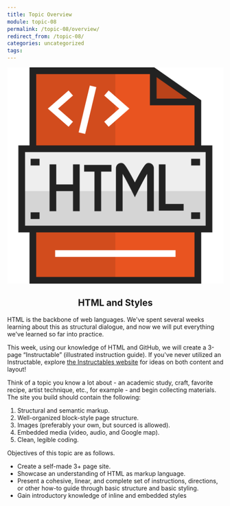 ```yaml
---
title: Topic Overview
module: topic-08
permalink: /topic-08/overview/
redirect_from: /topic-08/
categories: uncategorized
tags:
---
```


<div class="section-title">
  <img src="../img/assignment-08.svg" alt="" title="Assignment 8: HTML Website" />
  <h2 style="text-align: center;">HTML and Styles</h2>
</div>


HTML is the backbone of web languages. We've spent several weeks learning about this as structural dialogue, and now we will put everything we've learned so far into practice.

This week, using our knowledge of HTML and GitHub, we will create a 3-page “Instructable” (illustrated instruction guide). If you've never utilized an Instructable, explore <a href="https://www.instructables.com/" target="_blank">the Instructables website</a> for ideas on both content and layout!

Think of a topic you know a lot about - an academic study, craft, favorite recipe, artist technique, etc., for example - and begin collecting materials. The site you build should contain the following:
1. Structural and semantic markup.
2. Well-organized block-style page structure.
2. Images (preferably your own, but sourced is allowed).
4. Embedded media (video, audio, and Google map).
5. Clean, legible coding.


Objectives of this topic are as follows.
<ul class="pros-and-cons">
  <li class="icon-pro">Create a self-made 3+ page site.</li>
  <li class="icon-pro">Showcase an understanding of HTML as markup language.</li>
  <li class="icon-pro">Present a cohesive, linear, and complete set of instructions, directions, or other how-to guide through basic structure and basic styling.</li>
  <li class="icon-pro">Gain introductory knowledge of inline and embedded styles</li>
</ul>
